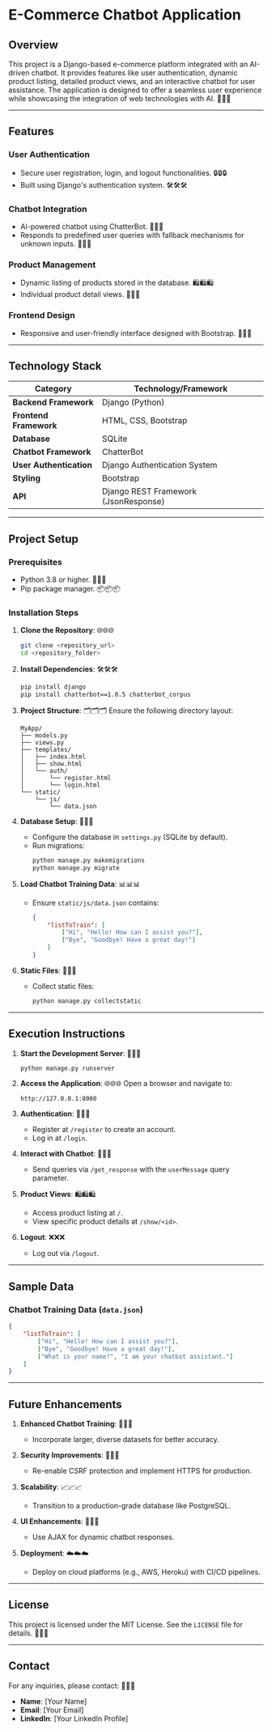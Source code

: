# E-Commerce Chatbot Application

## Overview
This project is a Django-based e-commerce platform integrated with an AI-driven chatbot. It provides features like user authentication, dynamic product listing, detailed product views, and an interactive chatbot for user assistance. The application is designed to offer a seamless user experience while showcasing the integration of web technologies with AI. 🌟🌟🌟

---

## Features

### User Authentication
- Secure user registration, login, and logout functionalities. 🔒🔒🔒
- Built using Django's authentication system. 🛠️🛠️🛠️

### Chatbot Integration
- AI-powered chatbot using ChatterBot. 🤖🤖🤖
- Responds to predefined user queries with fallback mechanisms for unknown inputs. 💬💬💬

### Product Management
- Dynamic listing of products stored in the database. 🛍️🛍️🛍️
- Individual product detail views. 📄📄📄

### Frontend Design
- Responsive and user-friendly interface designed with Bootstrap. 🎨🎨🎨

---

## Technology Stack

| **Category**            | **Technology/Framework**                          |
|-------------------------|---------------------------------------------------|
| **Backend Framework**   | Django (Python)                                   |
| **Frontend Framework**  | HTML, CSS, Bootstrap                              |
| **Database**            | SQLite                                            |
| **Chatbot Framework**   | ChatterBot                                        |
| **User Authentication** | Django Authentication System                      |
| **Styling**             | Bootstrap                                         |
| **API**                 | Django REST Framework (JsonResponse)              |

---

## Project Setup

### Prerequisites
- Python 3.8 or higher. 🐍🐍🐍
- Pip package manager. 📦📦📦

### Installation Steps

1. **Clone the Repository**: 🌐🌐🌐
   ```bash
   git clone <repository_url>
   cd <repository_folder>
   ```

2. **Install Dependencies**: 🛠️🛠️🛠️
   ```bash
   pip install django
   pip install chatterbot==1.0.5 chatterbot_corpus
   ```

3. **Project Structure**: 🗂️🗂️🗂️
   Ensure the following directory layout:
   ```
   MyApp/
   ├── models.py
   ├── views.py
   ├── templates/
   │   ├── index.html
   │   ├── show.html
   │   └── auth/
   │       └── register.html
   │       └── login.html
   └── static/
       └── js/
           └── data.json
   ```

4. **Database Setup**: 💾💾💾
   - Configure the database in `settings.py` (SQLite by default).
   - Run migrations:
     ```bash
     python manage.py makemigrations
     python manage.py migrate
     ```

5. **Load Chatbot Training Data**: 📊📊📊
   - Ensure `static/js/data.json` contains:
     ```json
     {
         "listToTrain": [
             ["Hi", "Hello! How can I assist you?"],
             ["Bye", "Goodbye! Have a great day!"]
         ]
     }
     ```

6. **Static Files**: 📂📂📂
   - Collect static files:
     ```bash
     python manage.py collectstatic
     ```

---

## Execution Instructions

1. **Start the Development Server**: 🚀🚀🚀
   ```bash
   python manage.py runserver
   ```

2. **Access the Application**: 🌐🌐🌐
   Open a browser and navigate to:
   ```
   http://127.0.0.1:8000
   ```

3. **Authentication**: 🔑🔑🔑
   - Register at `/register` to create an account.
   - Log in at `/login`.

4. **Interact with Chatbot**: 💬💬💬
   - Send queries via `/get_response` with the `userMessage` query parameter.

5. **Product Views**: 🛍️🛍️🛍️
   - Access product listing at `/`.
   - View specific product details at `/show/<id>`.

6. **Logout**: ❌❌❌
   - Log out via `/logout`.

---

## Sample Data
### Chatbot Training Data (`data.json`)
```json
{
    "listToTrain": [
        ["Hi", "Hello! How can I assist you?"],
        ["Bye", "Goodbye! Have a great day!"],
        ["What is your name?", "I am your chatbot assistant."]
    ]
}
```

---

## Future Enhancements

1. **Enhanced Chatbot Training**: 🤖🤖🤖
   - Incorporate larger, diverse datasets for better accuracy.

2. **Security Improvements**: 🔐🔐🔐
   - Re-enable CSRF protection and implement HTTPS for production.

3. **Scalability**: 📈📈📈
   - Transition to a production-grade database like PostgreSQL.

4. **UI Enhancements**: 🎨🎨🎨
   - Use AJAX for dynamic chatbot responses.

5. **Deployment**: ☁️☁️☁️
   - Deploy on cloud platforms (e.g., AWS, Heroku) with CI/CD pipelines.

---

## License
This project is licensed under the MIT License. See the `LICENSE` file for details. 📜📜📜

---

## Contact
For any inquiries, please contact: 📧📧📧
- **Name**: [Your Name]
- **Email**: [Your Email]
- **LinkedIn**: [Your LinkedIn Profile]

